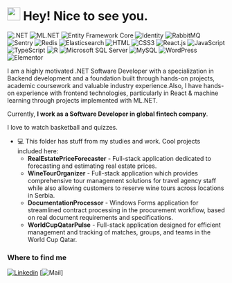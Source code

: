 <h1><img src="https://emojis.slackmojis.com/emojis/images/1531849430/4246/blob-sunglasses.gif?1531849430" width="30"/> Hey! Nice to see you.</h1>

![.NET](https://img.shields.io/badge/.NET-663399?style=flat-square&logo=.net&logoColor=white)
![ML.NET](https://img.shields.io/badge/ML.NET-green)
![Entity Framework Core](https://img.shields.io/badge/Entity_Framework_Core-blue)
![Identity](https://img.shields.io/badge/Identity-yellow)
![RabbitMQ](https://img.shields.io/badge/RabbitMQ-orange)
![Sentry](https://img.shields.io/badge/Sentry-purple)
![Redis](https://img.shields.io/badge/redis-%23DD0031.svg?&style=flat-square&logo=redis&logoColor=white)
![Elasticsearch](https://img.shields.io/badge/Elasticsearch-005571?logo=elasticsearch)
![HTML](https://img.shields.io/badge/HTML5-E34F26?style=flat-square&logo=html5&logoColor=white)
![CSS3](https://img.shields.io/badge/CSS3-1572B6?style=flat-square&logo=css3&logoColor=white)
![React.js](https://img.shields.io/badge/React.js-0081CB?style=flat-square&logo=react&logoColor=61DAFB)
![JavaScript](https://img.shields.io/badge/JavaScript-F7DF1E?style=flat-square&logo=javascript&logoColor=black)
![TypeScript](https://img.shields.io/badge/TypeScript-007ACC?style=flat-square&logo=typescript&logoColor=white)
![R](https://img.shields.io/badge/R-3776AB?style=flat-square&logo=R&logoColor=white)
![Microsoft SQL Server](https://img.shields.io/badge/Microsoft%20SQL%20Server-blue?logo=microsoft-sql-server)
![MySQL](https://img.shields.io/badge/MySQL-005C84?style=flat-square&logo=mysql&logoColor=white)
![WordPress](https://img.shields.io/badge/Wordpress-21759B?style=flat-square&logo=wordpress&logoColor=white)
![Elementor](https://img.shields.io/badge/Elementor-9146FF?style=flat-square&logo=elementor&logoColor=white)

I am a highly motivated .NET Software Developer with a specialization in Backend development and a foundation built through hands-on projects, academic coursework and valuable industry experience.Also, I have hands-on experience with frontend technologies, particularly in React & machine learning through projects implemented with ML.NET. 

Currently, **I work as a Software Developer in global fintech company**.

I love to watch basketball and quizzes.

- 💻 This folder has stuff from my studies and work. Cool projects included here:
  - **RealEstatePriceForecaster** - Full-stack application dedicated to forecasting and estimating real estate prices.
  - **WineTourOrganizer** - Full-stack application which provides comprehensive tour management solutions for travel agency staff while also allowing customers to reserve wine tours across locations in Serbia.
  - **DocumentationProcessor** - Windows Forms application for streamlined contract processing in the procurement workflow, based on real document requirements and specifications.
  - **WorldCupQatarPulse** - Full-stack application designed for efficient management and tracking of matches, groups, and teams in the World Cup Qatar.

### Where to find me
[![Linkedin](https://img.shields.io/badge/LinkedIn-0077B5?style=flat-square&logo=linkedin&logoColor=white)](https://www.linkedin.com/in/nebojsa-marjanovic-876432183/) 
[![Mail](https://img.shields.io/badge/Gmail-nebojsamarjanovic6@gmail.com-red?logo=gmail)]
